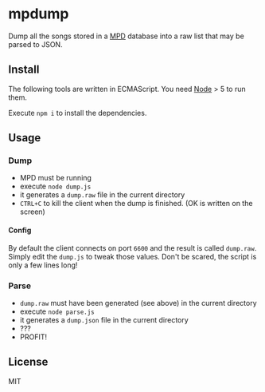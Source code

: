 # mpdump

Dump all the songs stored in a [MPD](http://www.musicpd.org) database into a raw list that may be parsed to JSON.

## Install

The following tools are written in ECMAScript. You need [Node](https://nodejs.org) > 5 to run them.

Execute `npm i` to install the dependencies.

## Usage

### Dump

- MPD must be running
- execute `node dump.js`
- it generates a `dump.raw` file in the current directory
- `CTRL+C` to kill the client when the dump is finished. (OK is written on the screen)

#### Config

By default the client connects on port `6600` and the result is called `dump.raw`.
Simply edit the `dump.js` to tweak those values. Don't be scared, the script is only a few lines long!

### Parse

- `dump.raw` must have been generated (see above) in the current directory
- execute `node parse.js`
- it generates a `dump.json` file in the current directory
- ???
- PROFIT!

## License

MIT

